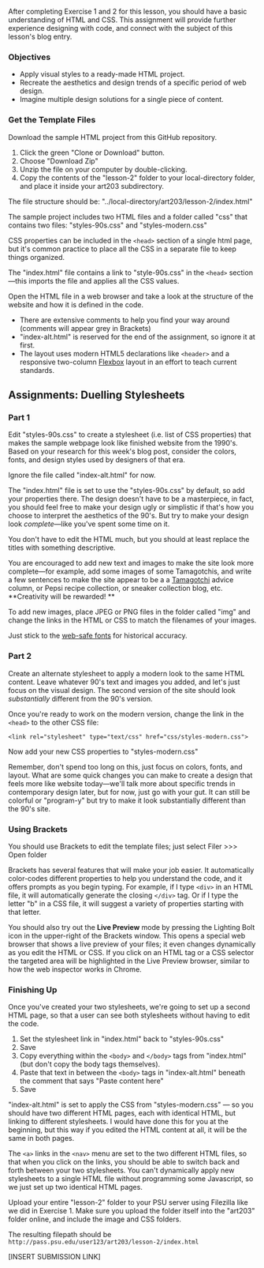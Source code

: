 After completing Exercise 1 and 2 for this lesson, you should have a basic understanding of HTML and CSS. This assignment will provide further experience designing with code, and connect with the subject of this lesson's blog entry.

### Objectives

* Apply visual styles to a ready-made HTML project. 
* Recreate the aesthetics and design trends of a specific period of web design.
* Imagine multiple design solutions for a single piece of content. 

### Get the Template Files

Download the sample HTML project from this GitHub repository.

1. Click the green "Clone or Download" button.
2. Choose "Download Zip"
3. Unzip the file on your computer by double-clicking. 
4. Copy the contents of the "lesson-2" folder to your local-directory folder, and place it inside your art203 subdirectory. 

The file structure should be: "../local-directory/art203/lesson-2/index.html"

The sample project includes two HTML files and a folder called "css" that contains two files: "styles-90s.css" and "styles-modern.css"

CSS properties can be included in the `<head>` section of a single html page, but it's common practice to place all the CSS in a separate file to keep things organized.

The "index.html" file contains a link to "style-90s.css" in the `<head>` section—this imports the file and applies all the CSS values.

Open the HTML file in a web browser and take a look at the structure of the website and how it is defined in the code.

* There are extensive comments to help you find your way around \(comments will appear grey in Brackets\)
* "index-alt.html" is reserved for the end of the assignment, so ignore it at first. 
* The layout uses modern HTML5 declarations like `<header>` and a responsive two-column [Flexbox](https://internetingishard.com/html-and-css/flexbox/) layout in an effort to teach current standards.

## Assignments: Duelling Stylesheets

### **Part 1**

Edit "styles-90s.css" to create a stylesheet \(i.e. list of CSS properties\) that makes the sample webpage look like finished website from the 1990's. Based on your research for this week's blog post, consider the colors, fonts, and design styles used by designers of that era.

Ignore the file called "index-alt.html" for now.

The "index.html" file is set to use the "styles-90s.css" by default, so add your properties there. The design doesn't have to be a masterpiece, in fact, you should feel free to make your design ugly or simplistic if that's how you choose to interpret the aesthetics of the 90's. But try to make your design look _complete_—like you've spent some time on it.

You don't have to edit the HTML much, but you should at least replace the titles with something descriptive. 

You are encouraged to add new text and images to make the site look more complete—for example, add some images of some Tamagotchis, and write a few sentences to make the site appear to be a a [Tamagotchi](https://en.wikipedia.org/wiki/Tamagotchi) advice column, or Pepsi recipe collection, or sneaker collection blog, etc. **Creativity will be rewarded! **

To add new images, place JPEG or PNG files in the folder called "img" and change the links in the HTML or CSS to match the filenames of your images.

Just stick to the [web-safe fonts](https://www.w3schools.com/cssref/css_websafe_fonts.asp) for historical accuracy.

### **Part 2**

Create an alternate stylesheet to apply a modern look to the same HTML content. Leave whatever 90's text and images you added, and let's just focus on the visual design. The second version of the site should look _substantially_ different from the 90's version.

Once you're ready to work on the modern version, change the link in the `<head>` to the other CSS file:

`<link rel="stylesheet" type="text/css" href="css/styles-modern.css">`

Now add your new CSS properties to "styles-modern.css"

Remember, don't spend too long on this, just focus on colors, fonts, and layout. What are some quick changes you can make to create a design that feels more like website today—we'll talk more about specific trends in contemporary design later, but for now, just go with your gut. It can still be colorful or "program-y" but try to make it look substantially different than the 90's site.

### Using Brackets

You should use Brackets to edit the template files; just select Filer &gt;&gt;&gt; Open folder

Brackets has several features that will make your job easier. It automatically color-codes different properties to help you understand the code, and it offers prompts as you begin typing. For example, if I type `<div>` in an HTML file, it will automatically generate the closing `</div>` tag. Or if I type the letter "b" in a CSS file, it will suggest a variety of properties starting with that letter.

You should also try out the **Live Preview** mode by pressing the Lighting Bolt icon in the upper-right of the Brackets window. This opens a special web browser that shows a live preview of your files; it even changes dynamically as you edit the HTML or CSS. If you click on an HTML tag or a CSS selector the targeted area will be highlighted in the Live Preview browser, similar to how the web inspector works in Chrome.

### Finishing Up

Once you've created your two stylesheets, we're going to set up a second HTML page, so that a user can see both stylesheets without having to edit the code.

1. Set the stylesheet link in "index.html" back to "styles-90s.css"
2. Save
3. Copy everything within the `<body>` and `</body>` tags from "index.html" \(but don't copy the body tags themselves\).
4. Paste that text in between the `<body>` tags in "index-alt.html" beneath the comment that says "Paste content here"
5. Save

"index-alt.html" is set to apply the CSS from "styles-modern.css" — so you should have two different HTML pages, each with identical HTML, but linking to different stylesheets. I would have done this for you at the beginning, but this way if you edited the HTML content at all, it will be the same in both pages.

The `<a>` links in the `<nav>` menu are set to the two different HTML files, so that when you click on the links, you should be able to switch back and forth between your two stylesheets. You can't dynamically apply new stylesheets to a single HTML file without programming some Javascript, so we just set up two identical HTML pages.

Upload your entire "lesson-2" folder to your PSU server using Filezilla like we did in Exercise 1. Make sure you upload the folder itself into the "art203" folder online, and include the image and CSS folders.

The resulting filepath should be `http://pass.psu.edu/user123/art203/lesson-2/index.html`

\[INSERT SUBMISSION LINK\]

